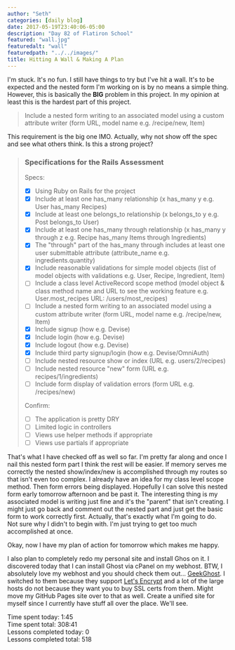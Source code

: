 ```yaml
---
author: "Seth"
categories: [daily blog]
date: 2017-05-19T23:40:06-05:00
description: "Day 82 of Flatiron School"
featured: "wall.jpg"
featuredalt: "wall"
featuredpath: "../../images/"
title: Hitting A Wall & Making A Plan
---
```


I'm stuck. It's no fun. I still have things to try but I've hit a wall. It's to be expected and the nested form I'm working on is by no means a simple thing. However, this is basically the **BIG** problem in this project. In my opinion at least this is the hardest part of this project. 

> Include a nested form writing to an associated model using a custom attribute writer (form URL, model name e.g. /recipe/new, Item)

This requirement is the big one IMO. Actually, why not show off the spec and see what others think. Is this a strong project?

>  ### Specifications for the Rails Assessment  
> 
>  Specs:  
>  - [x] Using Ruby on Rails for the project  
>  - [x] Include at least one has_many relationship (x has_many y e.g. User has_many Recipes)  
>  - [x] Include at least one belongs_to relationship (x belongs_to y e.g. Post belongs_to User)  
>  - [x] Include at least one has_many through relationship (x has_many y through z e.g. Recipe has_many Items through Ingredients)  
>  - [x] The "through" part of the has_many through includes at least one user submittable attribute (attribute_name e.g. ingredients.quantity)  
>  - [x] Include reasonable validations for simple model objects (list of model objects with validations e.g. User, Recipe, Ingredient, Item)  
>  - [ ] Include a class level ActiveRecord scope method (model object & class method name and URL to see the working feature e.g. User.most_recipes URL: /users/most_recipes)  
>  - [ ] Include a nested form writing to an associated model using a custom attribute writer (form URL, model name e.g. /recipe/new, Item)  
>  - [x] Include signup (how e.g. Devise)  
>  - [x] Include login (how e.g. Devise)  
>  - [x] Include logout (how e.g. Devise)  
>  - [x] Include third party signup/login (how e.g. Devise/OmniAuth)  
>  - [ ] Include nested resource show or index (URL e.g. users/2/recipes)  
>  - [ ] Include nested resource "new" form (URL e.g. recipes/1/ingredients)  
>  - [ ] Include form display of validation errors (form URL e.g. /recipes/new)  
>  
>  Confirm:  
>  - [ ] The application is pretty DRY  
>  - [ ] Limited logic in controllers  
>  - [ ] Views use helper methods if appropriate  
>  - [ ] Views use partials if appropriate  

That's what I have checked off as well so far. I'm pretty far along and once I nail this nested form part I think the rest will be easier. If memory serves me correctly the nested show/index/new is accomplished through my routes so that isn't even too complex. I already have an idea for my class level scope method. Then form errors being displayed. Hopefully I can solve this nested form early tomorrow afternoon and be past it. The interesting thing is my associated model is writing just fine and it's the "parent" that isn't creating. I might just go back and comment out the nested part and just get the basic form to work correctly first. Actually, that's exactly what I'm going to do. Not sure why I didn't to begin with. I'm just trying to get too much accomplished at once.

Okay, now I have my plan of action for tomorrow which makes me happy.

I also plan to completely redo my personal site and install Ghos on it. I discovered today that I can install Ghost via cPanel on my webhost. BTW, I absolutely love my webhost and you should check them out... [GeekGhost][1]. I switched to them because they support [Let's Encrypt][2] and a lot of the large hosts do not because they want you to buy SSL certs from them. Might move my GitHub Pages site over to that as well. Create a unified site for myself since I currently have stuff all over the place. We'll see.

Time spent today: 1:45  
Time spent total: 308:41  
Lessons completed today: 0  
Lessons completed total: 518

  [1]:https://account.geekghost.net/aff.php?aff=45
  [2]:https://letsencrypt.org
 